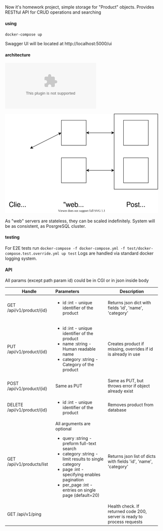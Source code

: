 Now it's homework project, simple storage for "Product" objects. Provides RESTful API for CRUD operations and searching

#### using
`docker-compose up`

Swagger UI will be located at http://localhost:5000/ui

#### architecture
<object data='https://pastebin.com/raw/dgVVKx0b' type='image/svg'></object>

![architecture](architecture.svg)

As "web" servers are stateless, they can be scaled indefinitely. System will be as consistent, as PosrgreSQL cluster. 

#### testing
For E2E tests run `docker-compose -f docker-compose.yml -f test/docker-compose.test.override.yml up test` 
Logs are handled via standard docker logging system.

#### API

All params (except path param id) could be in CGI or in json inside body

| Handle        | Parameters           | Description  |
| ------------- |:-------------| -----|
| GET /api/v1/product/{id} | <ul><li>id :int - unique identifier of the product </li></ul>| Returns json dict with fields 'id', 'name', 'category'|
| PUT /api/v1/product/{id} | <ul><li>id :int - unique identifier of the product </li><li>name :string - Human readable name </li><li>category :string - Category of the product  </li></ul>| Creates product if missing, overrides if id is already in use |
| POST /api/v1/product/{id} | Same as PUT| Same as PUT, but throws error if object already exist |
| DELETE /api/v1/product/{id} | <ul><li>id :int - unique identifier of the product </li></ul>| Removes product from database |
| GET /api/v1/products/list | All arguments are optional<br><ul><li>query :string - preform full-text search</li><li>category :string - limit results to single category</li><li>page :int - specifying enables pagination</li><li>per_page :int - entries on single page (default=20)</li></ul>| Returns json list of dicts with fields 'id', 'name', 'category'|
| GET /api/v1/ping | | Health check. If returned code 200, server is ready to process requests|
